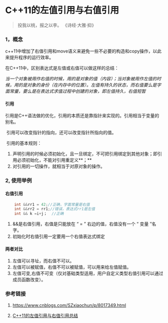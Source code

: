 

# C++11的左值引用与右值引用



> 投我以桃，报之以李。 《诗经·大雅·抑》



### 1，概念

c++11中增加了右值引用和move语义来避免一些不必要的构造和copy操作，以此来提升程序的运行效率。

在C++11中，区别表达式是左值或右值可以做这样的总结：

*当一个对象被用作右值的时候，用的是对象的值（内容）；当对象被用作左值的时候，用的是对象的身份（在内存中的位置）。左值有持久的状态，而右值要么是字面常量，要么是在表达式求值过程中创建的对象，即左值持久，右值短暂*



#### 引用

​        引用是C++语法做的优化，引用的本质还是靠指针来实现的。引用相当于变量的别名。

​         引用可以改变指针的指向，还可以改变指针所指向的值。

​        引用的基本规则：

1. 声明引用的时候必须初始化，且一旦绑定，不可把引用绑定到其他对象；即引用必须初始化，不能对引用重定义**；**
2. 对引用的一切操作，就相当于对原对象的操作。



### 2, 使用举例



#### 右值引用

```c++
    int &&rr1 = 42;//正确，字面常量是右值  
    int &&rr2 = rr1;//错误，表达式rr1是左值  
	int && k =i+j；  //正确
```



1. &&是右值引用，右值是只能放在 “ = ” 右边的值，右值没有一个 “ 变量 ”名字。
2. 初始化时右值引用一定要用一个右值表达式绑定



#### 两者对比

1. 左值可以寻址，而右值不可以。
2. 左值可以被赋值，右值不可以被赋值，可以用来给左值赋值。
3. 左值可变,右值不可变（仅对基础类型适用，用户自定义类型右值引用可以通过成员函数改变）。



### 参考链接

1. https://www.cnblogs.com/SZxiaochun/p/8017349.html

2. [C++11的左值引用与右值引用总结](https://www.cnblogs.com/golaxy/p/9212897.html)